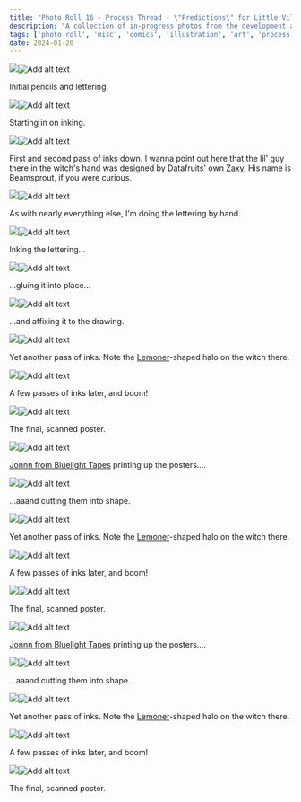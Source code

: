 ```yaml
---
title: "Photo Roll 16 - Process Thread - \"Predictions\" for Little Village Magazine"
description: "A collection of in-progress photos from the development and illustration process for my strip, \"Predictions\", published in Little Village magazine." 
tags: ['photo roll', 'misc', 'comics', 'illustration', 'art', 'process', 'poster', 'datafruits', 'jazz', 'radio']
date: 2024-01-20
---
```


<div class="floatcenter caption">
  <p><img tabindex=1 src="/photo/016/01.jpg" /><span class="f"><img src="/photo/016/01.jpg" alt="Add alt text"/></span></p>
  <p> Initial pencils and lettering. </p>
</div>
<div class="floatcenter caption">
  <p><img tabindex=1 src="/photo/016/02.jpg" /><span class="f"><img src="/photo/016/02.jpg" alt="Add alt text"/></span></p>
  <p> Starting in on inking. </a> </p>
</div>
<div class="floatcenter caption">
  <p><img tabindex=1 src="/photo/016/03.jpg" /><span class="f"><img src="/photo/016/03.jpg" alt="Add alt text"/></span></p>
  <p> First and second pass of inks down. I wanna point out here that the lil' guy there in the witch's hand was designed by Datafruits' own <a href="https://luckyzaxy.com/">Zaxy.</a> His name is Beamsprout, if you were curious. </p>
</div>
<div class="floatcenter caption">
  <p><img tabindex=1 src="/photo/016/04.jpg" /><span class="f"><img src="/photo/016/04.jpg" alt="Add alt text"/></span></p>
  <p> As with nearly everything else, I'm doing the lettering by hand.</a></p>
</div>
<div class="floatcenter caption">
  <p><img tabindex=1 src="/photo/016/05.jpg" /><span class="f"><img src="/photo/016/05.jpg" alt="Add alt text"/></span></p>
  <p> Inking the lettering... </a> </p>
</div>
<div class="floatcenter caption">
  <p><img tabindex=1 src="/photo/016/06.jpg" /><span class="f"><img src="/photo/016/06.jpg" alt="Add alt text"/></span></p>
  <p> ...gluing it into place... </p>
</div>
<div class="floatcenter caption">
  <p><img tabindex=1 src="/photo/016/07.jpg" /><span class="f"><img src="/photo/016/07.jpg" alt="Add alt text"/></span></p>
  <p> ...and affixing it to the drawing. </p>
</div>
<div class="floatcenter caption">
  <p><img tabindex=1 src="/photo/016/08.jpg" /><span class="f"><img src="/photo/016/08.jpg" alt="Add alt text"/></span></p>
  <p> Yet another pass of inks. Note the <a href="https://www.youtube.com/watch?v=0X9C4yt7GKg">Lemoner</a>-shaped halo on the witch there. </p>
</div>
<div class="floatcenter caption">
  <p><img tabindex=1 src="/photo/016/09.jpg" /><span class="f"><img src="/photo/016/09.jpg" alt="Add alt text"/></span></p>
  <p> A few passes of inks later, and boom!  </p>
</div>
<div class="floatcenter caption">
  <p><img tabindex=1 src="/photo/016/10.jpg" /><span class="f"><img src="/photo/016/10.jpg" alt="Add alt text"/></span></p>
  <p> The final, scanned poster. </p>
</div>
<div class="floatcenter caption">
  <p><img tabindex=1 src="/photo/016/11.jpg" /><span class="f"><img src="/photo/016/11.jpg" alt="Add alt text"/></span></p>
  <p> <a href="https://www.bluelighttapes.com/">Jonnn from Bluelight Tapes</a> printing up the posters.... </p>
</div>
<div class="floatcenter caption">
  <p><img tabindex=1 src="/photo/016/12.jpg" /><span class="f"><img src="/photo/016/12.jpg" alt="Add alt text"/></span></p>
  <p> ...aaand cutting them into shape. </p>
</div>
<div class="floatcenter caption">
  <p><img tabindex=1 src="/photo/016/13.jpg" /><span class="f"><img src="/photo/016/13.jpg" alt="Add alt text"/></span></p>
  <p> Yet another pass of inks. Note the <a href="https://www.youtube.com/watch?v=0X9C4yt7GKg">Lemoner</a>-shaped halo on the witch there. </p>
</div>
<div class="floatcenter caption">
  <p><img tabindex=1 src="/photo/016/14.jpg" /><span class="f"><img src="/photo/016/14.jpg" alt="Add alt text"/></span></p>
  <p> A few passes of inks later, and boom!  </p>
</div>
<div class="floatcenter caption">
  <p><img tabindex=1 src="/photo/016/15.jpg" /><span class="f"><img src="/photo/016/15.jpg" alt="Add alt text"/></span></p>
  <p> The final, scanned poster. </p>
</div>
<div class="floatcenter caption">
  <p><img tabindex=1 src="/photo/016/16.jpg" /><span class="f"><img src="/photo/016/16.jpg" alt="Add alt text"/></span></p>
  <p> <a href="https://www.bluelighttapes.com/">Jonnn from Bluelight Tapes</a> printing up the posters.... </p>
</div>
<div class="floatcenter caption">
  <p><img tabindex=1 src="/photo/016/17.jpg" /><span class="f"><img src="/photo/016/17.jpg" alt="Add alt text"/></span></p>
  <p> ...aaand cutting them into shape. </p>
</div>
<div class="floatcenter caption">
  <p><img tabindex=1 src="/photo/016/18.jpg" /><span class="f"><img src="/photo/016/19.jpg" alt="Add alt text"/></span></p>
  <p> Yet another pass of inks. Note the <a href="https://www.youtube.com/watch?v=0X9C4yt7GKg">Lemoner</a>-shaped halo on the witch there. </p>
</div>
<div class="floatcenter caption">
  <p><img tabindex=1 src="/photo/016/21.png" /><span class="f"><img src="/photo/016/21.png" alt="Add alt text"/></span></p>
  <p> A few passes of inks later, and boom!  </p>
</div>
<div class="floatcenter caption">
  <p><img tabindex=1 src="/photo/016/99.jpg" /><span class="f"><img src="/photo/016/99.jpg" alt="Add alt text"/></span></p>
  <p> The final, scanned poster. </p>
</div>
